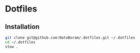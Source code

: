 # Dotfiles

## Installation

```sh
git clone git@github.com:NatoBoram/.dotfiles.git ~/.dotfiles
cd ~/.dotfiles
stow .
```

